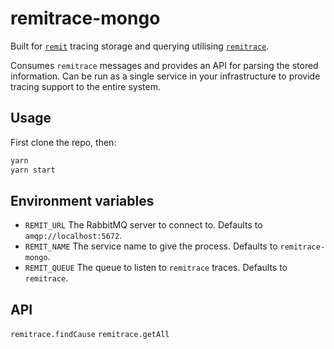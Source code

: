 # remitrace-mongo

Built for [`remit`](https://github.com/jpwilliams/remit) tracing storage and querying utilising [`remitrace`](https://github.com/jpwilliams/remitrace).

Consumes `remitrace` messages and provides an API for parsing the stored information. Can be run as a single service in your infrastructure to provide tracing support to the entire system.

## Usage

First clone the repo, then:

``` js
yarn
yarn start
```

## Environment variables

* `REMIT_URL` The RabbitMQ server to connect to. Defaults to `amqp://localhost:5672`.
* `REMIT_NAME` The service name to give the process. Defaults to `remitrace-mongo`.
* `REMIT_QUEUE` The queue to listen to `remitrace` traces. Defaults to `remitrace`.

## API

`remitrace.findCause`
`remitrace.getAll`
